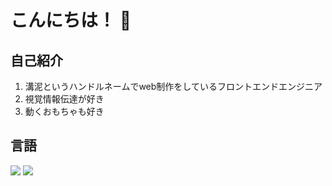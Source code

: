 # こんにちは！ 👋

<!--
**dobudoro/dobudoro** is a ✨ _special_ ✨ repository because its `README.md` (this file) appears on your GitHub profile.

Here are some ideas to get you started:

- 🔭 I’m currently working on ...
- 🌱 I’m currently learning ...
- 👯 I’m looking to collaborate on ...
- 🤔 I’m looking for help with ...
- 💬 Ask me about ...
- 📫 How to reach me: ...
- 😄 Pronouns: ...
- ⚡ Fun fact: ...

- 🔭 私は現在 ... に取り組んでいます。
- 🌱 私は現在 ... を学んでいます。
- 👯 ...に関する共同研究を探しています。
- 🤔 💬 ...のヘルプを探しています。
- 💬 ... について聞きたい。
- 📫 連絡方法： ...
- 😄 代名詞： ...
- ⚡ 楽しい事実： ...

-->

## 自己紹介

1. 溝泥というハンドルネームでweb制作をしているフロントエンドエンジニア
2. 視覚情報伝達が好き
3. 動くおもちゃも好き


## 言語

![](http://github-profile-summary-cards.vercel.app/api/cards/most-commit-language?username=dobudoro&theme=default)
![](https://skillicons.dev/icons?i=html,css,js,typescript,react)
